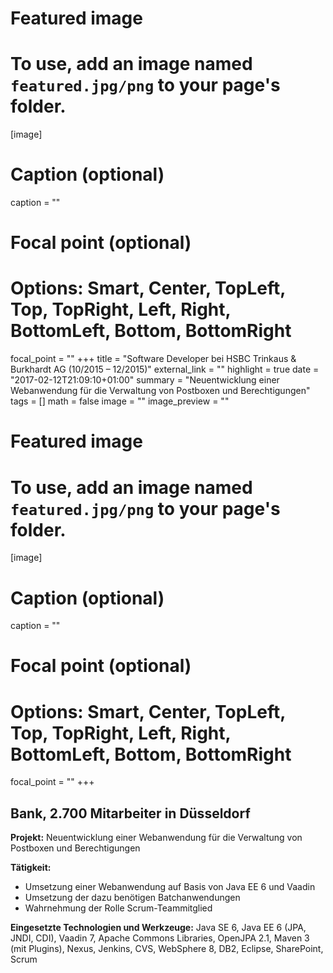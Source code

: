
# Featured image
# To use, add an image named `featured.jpg/png` to your page's folder.
[image]
# Caption (optional)
caption = ""

# Focal point (optional)
# Options: Smart, Center, TopLeft, Top, TopRight, Left, Right, BottomLeft, Bottom, BottomRight
focal_point = ""
+++
title = "Software Developer bei HSBC Trinkaus & Burkhardt AG (10/2015 – 12/2015)"
external_link = ""
highlight = true
date = "2017-02-12T21:09:10+01:00"
summary = "Neuentwicklung einer Webanwendung für die Verwaltung von Postboxen und Berechtigungen"
tags = []
math = false
image = ""
image_preview = ""


# Featured image
# To use, add an image named `featured.jpg/png` to your page's folder.
[image]
# Caption (optional)
caption = ""

# Focal point (optional)
# Options: Smart, Center, TopLeft, Top, TopRight, Left, Right, BottomLeft, Bottom, BottomRight
focal_point = ""
+++

## Bank, 2.700 Mitarbeiter in Düsseldorf

**Projekt:** Neuentwicklung einer Webanwendung für die Verwaltung von Postboxen und Berechtigungen

**Tätigkeit:**

* Umsetzung einer Webanwendung auf Basis von Java EE 6 und Vaadin
* Umsetzung der dazu benötigen Batchanwendungen
* Wahrnehmung der Rolle Scrum-Teammitglied

**Eingesetzte Technologien und Werkzeuge:** Java SE 6, Java EE 6 (JPA, JNDI, CDI), Vaadin 7, Apache Commons Libraries, OpenJPA 2.1, Maven 3 (mit Plugins), Nexus, Jenkins, CVS, WebSphere 8, DB2, Eclipse, SharePoint, Scrum
